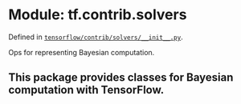<div itemscope itemtype="http://developers.google.com/ReferenceObject">
<meta itemprop="name" content="tf.contrib.solvers" />
<meta itemprop="path" content="Stable" />
</div>

# Module: tf.contrib.solvers



Defined in [`tensorflow/contrib/solvers/__init__.py`](https://www.tensorflow.org/code/tensorflow/contrib/solvers/__init__.py).

Ops for representing Bayesian computation.

## This package provides classes for Bayesian computation with TensorFlow.

